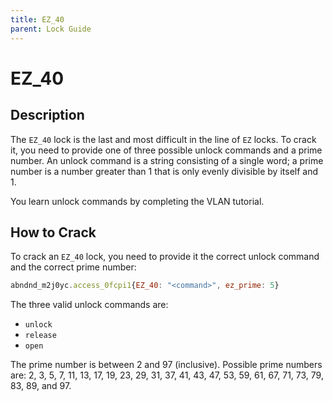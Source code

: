 ```yaml
---
title: EZ_40
parent: Lock Guide
---
```


# EZ_40

## Description

The `EZ_40` lock is the last and most difficult in the line of `EZ` locks. To
crack it, you need to provide one of three possible unlock commands and a prime
number. An unlock command is a string consisting of a single word; a prime
number is a number greater than 1 that is only evenly divisible by itself and 1.

You learn unlock commands by completing the VLAN tutorial.

## How to Crack

To crack an `EZ_40` lock, you need to provide it the correct unlock command and
the correct prime number:

```javascript
abndnd_m2j0yc.access_0fcpi1{EZ_40: "<command>", ez_prime: 5}
```

The three valid unlock commands are: 
  - `unlock`
  - `release`
  - `open`

The prime number is between 2 and 97 (inclusive). Possible prime numbers are: 2,
3, 5, 7, 11, 13, 17, 19, 23, 29, 31, 37, 41, 43, 47, 53, 59, 61, 67, 71, 73, 79,
83, 89, and 97.
